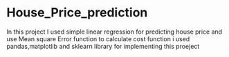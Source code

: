 # House_Price_prediction
In this project I used simple linear regression for predicting house price and use Mean square Error function to calculate cost function i used pandas,matplotlib and sklearn library for implementing this proeject
